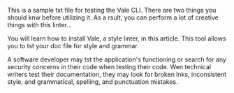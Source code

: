 This is a sample txt file for testing the Vale CLI. There are two things you should knw before utilizing it. As a rsult, you can perform a lot of creative things with this linter...

You will learn how to install Vale, a style linter, in this article. This tool allows you to tst your doc file for style and grammar.

A software developer may tst the application's functioning or search for any security concerns in their code when testing their code. Wen technical writers test their documentation, they may look for broken lnks, inconsistent style, and grammatical, spelling, and punctuation mistakes.
